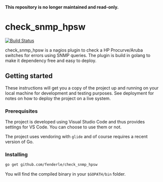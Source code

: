 **This repository is no longer maintained and read-only.**

# check_snmp_hpsw

[![Build Status](https://travis-ci.org/fenderle/check_snmp_hpsw.svg?branch=master)](https://travis-ci.org/fenderle/check_snmp_hpsw)

check_snmp_hpsw is a nagios plugin to check a HP Procurve/Aruba switches for
errors using SNMP queries. The plugin is build in golang to make it dependency
free and easy to deploy.

## Getting started

These instructions will get you a copy of the project up and running on your
local machine for development and testing purposes. See deployment for notes
on how to deploy the project on a live system.

### Prerequisites

The project is developed using Visual Studio Code and thus provides settings
for VS Code. You can choose to use them or not.

The project uses vendoring with `glide` and of course requires a recent version of Go.

### Installing

```bash
go get github.com/fenderle/check_snmp_hpsw
```

You will find the compiled binary in your `$GOPATH/bin` folder.
